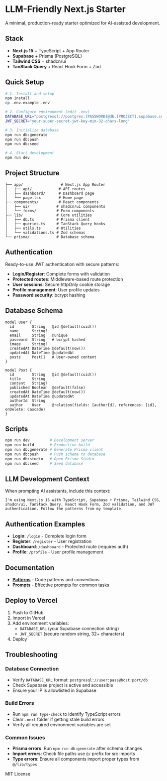 # LLM-Friendly Next.js Starter

A minimal, production-ready starter optimized for AI-assisted development.

## Stack

- **Next.js 15** + TypeScript + App Router
- **Supabase** + Prisma (PostgreSQL)
- **Tailwind CSS** + shadcn/ui
- **TanStack Query** + React Hook Form + Zod

## Quick Setup

```bash
# 1. Install and setup
npm install
cp .env.example .env

# 2. Configure environment (edit .env)
DATABASE_URL="postgresql://postgres:[PASSWORD]@db.[PROJECT].supabase.co:5432/postgres"
JWT_SECRET="your-super-secret-jwt-key-min-32-chars-long"

# 3. Initialize database
npm run db:generate
npm run db:push
npm run db:seed

# 4. Start development
npm run dev
```

## Project Structure

```
├── app/                 # Next.js App Router
│   ├── api/            # API routes
│   ├── dashboard/      # Dashboard page
│   └── page.tsx        # Home page
├── components/         # React components
│   ├── ui/            # shadcn/ui components
│   └── forms/         # Form components
├── lib/               # Core utilities
│   ├── db.ts          # Prisma client
│   ├── queries.ts     # TanStack Query hooks
│   ├── utils.ts       # Utilities
│   └── validations.ts # Zod schemas
└── prisma/            # Database schema
```

## Authentication

Ready-to-use JWT authentication with secure patterns:

- **Login/Register**: Complete forms with validation
- **Protected routes**: Middleware-based route protection
- **User sessions**: Secure httpOnly cookie storage
- **Profile management**: User profile updates
- **Password security**: bcrypt hashing

## Database Schema

```prisma
model User {
  id        String   @id @default(cuid())
  name      String?
  email     String   @unique
  password  String   # bcrypt hashed
  image     String?
  createdAt DateTime @default(now())
  updatedAt DateTime @updatedAt
  posts     Post[]   # User-owned content
}

model Post {
  id        String   @id @default(cuid())
  title     String
  content   String?
  published Boolean  @default(false)
  createdAt DateTime @default(now())
  updatedAt DateTime @updatedAt
  authorId  String
  author    User     @relation(fields: [authorId], references: [id], onDelete: Cascade)
}
```

## Scripts

```bash
npm run dev         # Development server
npm run build       # Production build
npm run db:generate # Generate Prisma client
npm run db:push     # Push schema to database
npm run db:studio   # Open Prisma Studio
npm run db:seed     # Seed database
```

## LLM Development Context

When prompting AI assistants, include this context:

```
I'm using Next.js 15 with TypeScript, Supabase + Prisma, Tailwind CSS, shadcn/ui, TanStack Query, React Hook Form, Zod validation, and JWT authentication. Follow the patterns from my template.
```

## Authentication Examples

- **Login**: `/login` - Complete login form
- **Register**: `/register` - User registration
- **Dashboard**: `/dashboard` - Protected route (requires auth)
- **Profile**: `/profile` - User profile management

## Documentation

- **[Patterns](/docs/patterns.md)** - Code patterns and conventions
- **[Prompts](/docs/prompts.md)** - Effective prompts for common tasks

## Deploy to Vercel

1. Push to GitHub
2. Import in Vercel
3. Add environment variables:
   - `DATABASE_URL` (your Supabase connection string)
   - `JWT_SECRET` (secure random string, 32+ characters)
4. Deploy

## Troubleshooting

### Database Connection
- Verify `DATABASE_URL` format: `postgresql://user:pass@host:port/db`
- Check Supabase project is active and accessible
- Ensure your IP is allowlisted in Supabase

### Build Errors
- Run `npm run type-check` to identify TypeScript errors
- Clear `.next` folder if getting stale build errors
- Verify all required environment variables are set

### Common Issues
- **Prisma errors**: Run `npm run db:generate` after schema changes
- **Import errors**: Check file paths use `@/` prefix for src imports
- **Type errors**: Ensure all components import proper types from `@/lib/types`

MIT License